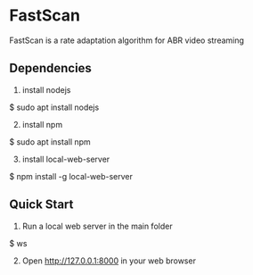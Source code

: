 # FastScan
FastScan is a rate adaptation algorithm for ABR video streaming

## Dependencies
1. install nodejs

$ sudo apt install nodejs

2. install npm

$ sudo apt install npm

3. install local-web-server

$ npm install -g local-web-server


## Quick Start
1. Run a local web server in the main folder

$ ws

2. Open http://127.0.0.1:8000 in your web browser
